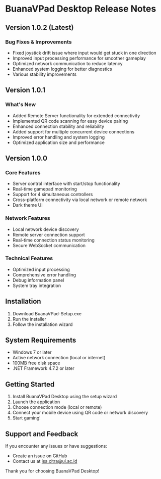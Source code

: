 # BuanaVPad Desktop Release Notes

## Version 1.0.2 (Latest)
### Bug Fixes & Improvements
- Fixed joystick drift issue where input would get stuck in one direction
- Improved input processing performance for smoother gameplay
- Optimized network communication to reduce latency
- Enhanced system logging for better diagnostics
- Various stability improvements

## Version 1.0.1
### What's New
- Added Remote Server functionality for extended connectivity
- Implemented QR code scanning for easy device pairing
- Enhanced connection stability and reliability
- Added support for multiple concurrent device connections
- Improved error handling and system logging
- Optimized application size and performance

## Version 1.0.0
### Core Features
- Server control interface with start/stop functionality
- Real-time gamepad monitoring
- Support for 4 simultaneous controllers
- Cross-platform connectivity via local network or remote network
- Dark theme UI

### Network Features
- Local network device discovery
- Remote server connection support
- Real-time connection status monitoring
- Secure WebSocket communication

### Technical Features
- Optimized input processing
- Comprehensive error handling
- Debug information panel
- System tray integration

## Installation
1. Download BuanaVPad-Setup.exe
2. Run the installer
3. Follow the installation wizard

## System Requirements
- Windows 7 or later
- Active network connection (local or internet)
- 100MB free disk space
- .NET Framework 4.7.2 or later

## Getting Started
1. Install BuanaVPad Desktop using the setup wizard
2. Launch the application
3. Choose connection mode (local or remote)
4. Connect your mobile device using QR code or network discovery
5. Start gaming!

## Support and Feedback
If you encounter any issues or have suggestions:
- Create an issue on GitHub
- Contact us at isa.citra@ui.ac.id

Thank you for choosing BuanaVPad Desktop!
